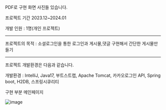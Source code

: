 PDF로 구현 화면 사진들 있습니다.

프로젝트 기간 2023.12~2024.01

개발 인원 : 1명(개인 프로젝트)

------------------------------------------------------------------------------------------------------

프로젝트의 목적 : 소셜로그인을 통한 로그인과 게시물,댓글 구현해서 간단한 게시물만들기

------------------------------------------------------------------------------------------------------
프로젝트 개발환경은 다음과 같습니다.

개발환경 : IntelliJ, Java17, 부트스트랩, Apache Tomcat, 카카오로그인 API, Spring boot, H2DB, 스프링시큐리티

구현 부분 메인페이지

![image](https://github.com/1234Juser/personal-project1/assets/93902468/7a4d2c3e-e55b-4221-acaf-998137021c21)

